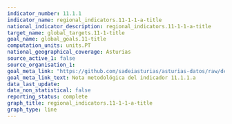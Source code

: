 ```yaml
---
indicator_number: 11.1.1
indicator_name: regional_indicators.11-1-1-a-title
national_indicator_description: regional_indicators.11-1-1-a-title
target_name: global_targets.11-1-title
goal_name: global_goals.11-title
computation_units: units.PT
national_geographical_coverage: Asturias
source_active_1: false
source_organisation_1:  
goal_meta_link: "https://github.com/sadeiasturias/asturias-datos/raw/develop/downloads/methodology/11.1.1.a.pdf"
goal_meta_link_text: Nota metodológica del indicador 11.1.1.a
data_last_update:  
data_non_statistical: false
reporting_status: complete
graph_title: regional_indicators.11-1-1-a-title
graph_type: line
---
```

